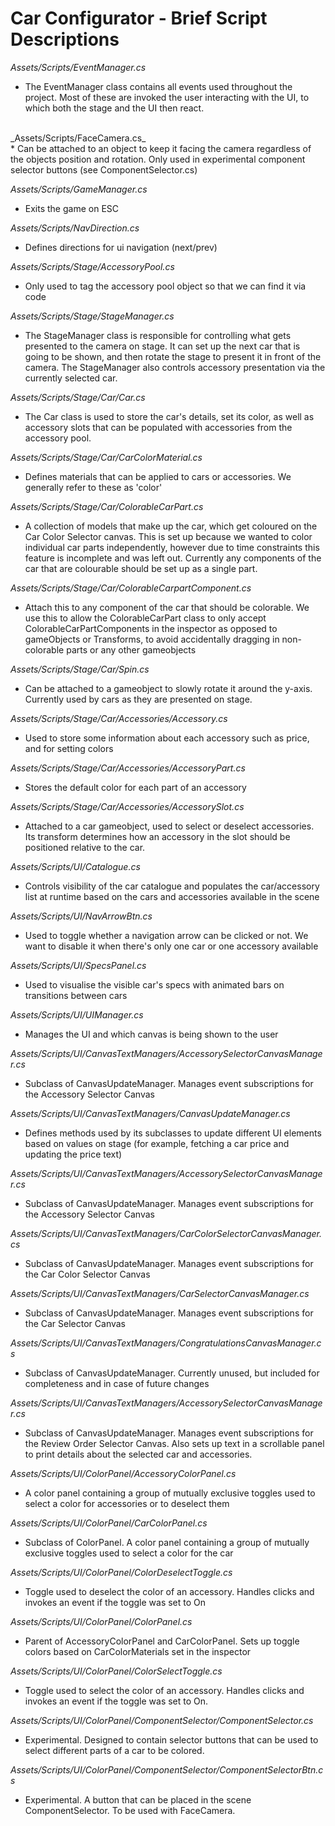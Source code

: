 # Car Configurator - Brief Script Descriptions

_Assets/Scripts/EventManager.cs_<br />
* The EventManager class contains all events used throughout the project. Most of these are invoked the user interacting with the UI, to which both the stage and the UI then react.
<br />
_Assets/Scripts/FaceCamera.cs_<br />
* Can be attached to an object to keep it facing the camera regardless of the objects position and rotation. Only used in experimental component selector buttons (see ComponentSelector.cs)

_Assets/Scripts/GameManager.cs_<br />
* Exits the game on ESC

_Assets/Scripts/NavDirection.cs_<br />
* Defines directions for ui navigation (next/prev)

_Assets/Scripts/Stage/AccessoryPool.cs_<br />
* Only used to tag the accessory pool object so that we can find it via code

_Assets/Scripts/Stage/StageManager.cs_<br />
* The StageManager class is responsible for controlling what gets presented to the camera on stage. It can set up the next car that is going to be shown, and then rotate the stage to present it in front of the camera. The StageManager also controls accessory presentation via the currently selected car.

_Assets/Scripts/Stage/Car/Car.cs_<br />
* The Car class is used to store the car's details, set its color, as well as accessory slots that can be populated with accessories from the accessory pool.

_Assets/Scripts/Stage/Car/CarColorMaterial.cs_<br />
* Defines materials that can be applied to cars or accessories. We generally refer to these as 'color'

_Assets/Scripts/Stage/Car/ColorableCarPart.cs_<br />
* A collection of models that make up the car, which get coloured on the Car Color Selector canvas. This is set up because we wanted to color individual car parts independently, however due to time constraints this feature is incomplete and was left out. Currently any components of the car that are colourable should be set up as a single part.

_Assets/Scripts/Stage/Car/ColorableCarpartComponent.cs_<br />
* Attach this to any component of the car that should be colorable. We use this to allow the ColorableCarPart class to only accept ColorableCarPartComponents in the inspector as opposed to gameObjects or Transforms, to avoid accidentally dragging in non-colorable parts or any other gameobjects

_Assets/Scripts/Stage/Car/Spin.cs_<br />
* Can be attached to a gameobject to slowly rotate it around the y-axis. Currently used by cars as they are presented on stage.

_Assets/Scripts/Stage/Car/Accessories/Accessory.cs_<br />
* Used to store some information about each accessory such as price, and for setting colors

_Assets/Scripts/Stage/Car/Accessories/AccessoryPart.cs_<br />
* Stores the default color for each part of an accessory

_Assets/Scripts/Stage/Car/Accessories/AccessorySlot.cs_<br />
* Attached to a car gameobject, used to select or deselect accessories. Its transform determines how an accessory in the slot should be positioned relative to the car.

_Assets/Scripts/UI/Catalogue.cs_<br />
* Controls visibility of the car catalogue and populates the car/accessory list at runtime based on the cars and accessories available in the scene

_Assets/Scripts/UI/NavArrowBtn.cs_<br />
* Used to toggle whether a navigation arrow can be clicked or not. We want to disable it when there's only one car or one accessory available

_Assets/Scripts/UI/SpecsPanel.cs_<br />
* Used to visualise the visible car's specs with animated bars on transitions between cars

_Assets/Scripts/UI/UIManager.cs_<br />
* Manages the UI and which canvas is being shown to the user

_Assets/Scripts/UI/CanvasTextManagers/AccessorySelectorCanvasManager.cs_<br />
* Subclass of CanvasUpdateManager. Manages event subscriptions for the Accessory Selector Canvas

_Assets/Scripts/UI/CanvasTextManagers/CanvasUpdateManager.cs_<br />
* Defines methods used by its subclasses to update different UI elements based on values on stage (for example, fetching a car price and updating the price text)

_Assets/Scripts/UI/CanvasTextManagers/AccessorySelectorCanvasManager.cs_<br />
* Subclass of CanvasUpdateManager. Manages event subscriptions for the Accessory Selector Canvas

_Assets/Scripts/UI/CanvasTextManagers/CarColorSelectorCanvasManager.cs_<br />
* Subclass of CanvasUpdateManager. Manages event subscriptions for the Car Color Selector Canvas

_Assets/Scripts/UI/CanvasTextManagers/CarSelectorCanvasManager.cs_<br />
* Subclass of CanvasUpdateManager. Manages event subscriptions for the Car Selector Canvas

_Assets/Scripts/UI/CanvasTextManagers/CongratulationsCanvasManager.cs_<br />
* Subclass of CanvasUpdateManager. Currently unused, but included for completeness and in case of future changes

_Assets/Scripts/UI/CanvasTextManagers/AccessorySelectorCanvasManager.cs_<br />
* Subclass of CanvasUpdateManager. Manages event subscriptions for the Review Order Selector Canvas. Also sets up text in a scrollable panel to print details about the selected car and accessories.

_Assets/Scripts/UI/ColorPanel/AccessoryColorPanel.cs_<br />
* A color panel containing a group of mutually exclusive toggles used to select a color for accessories or to deselect them

_Assets/Scripts/UI/ColorPanel/CarColorPanel.cs_<br />
* Subclass of ColorPanel. A color panel containing a group of mutually exclusive toggles used to select a color for the car

_Assets/Scripts/UI/ColorPanel/ColorDeselectToggle.cs_<br />
* Toggle used to deselect the color of an accessory. Handles clicks and invokes an event if the toggle was set to On

_Assets/Scripts/UI/ColorPanel/ColorPanel.cs_<br />
* Parent of AccessoryColorPanel and CarColorPanel. Sets up toggle colors based on CarColorMaterials set in the inspector

_Assets/Scripts/UI/ColorPanel/ColorSelectToggle.cs_
* Toggle used to select the color of an accessory. Handles clicks and invokes an event if the toggle was set to On. 

_Assets/Scripts/UI/ColorPanel/ComponentSelector/ComponentSelector.cs_
* Experimental. Designed to contain selector buttons that can be used to select different parts of a car to be colored. 

_Assets/Scripts/UI/ColorPanel/ComponentSelector/ComponentSelectorBtn.cs_
* Experimental. A button that can be placed in the scene ComponentSelector. To be used with FaceCamera.

